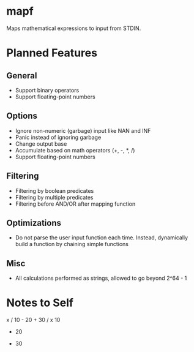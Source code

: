 # mapf
Maps mathematical expressions to input from STDIN.

# Planned Features

## General
- Support binary operators
- Support floating-point numbers

## Options
- Ignore non-numeric (garbage) input like NAN and INF
- Panic instead of ignoring garbage
- Change output base
- Accumulate based on math operators (+, -, *, /)
- Support floating-point numbers

## Filtering
- Filtering by boolean predicates
- Filtering by multiple predicates
- Filtering before AND/OR after mapping function

## Optimizations
- Do not parse the user input function each time. Instead, dynamically build a function by chaining simple functions

## Misc
- All calculations performed as strings, allowed to go beyond 2^64 - 1


# Notes to Self
x / 10 - 20 + 30
/ x 10
- 20
+ 30